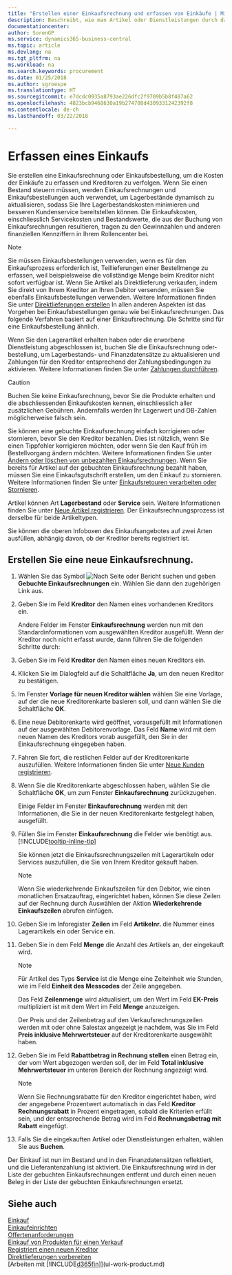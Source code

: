 ```yaml
---
title: "Erstellen einer Einkaufsrechnung und erfassen von Einkäufe | Microsoft Docs"
description: Beschreibt, wie man Artikel oder Dienstleistungen durch das Erstellen und Buchen von Einkaufsrechnungen oder Bestellungen kauft.
documentationcenter: 
author: SorenGP
ms.service: dynamics365-business-central
ms.topic: article
ms.devlang: na
ms.tgt_pltfrm: na
ms.workload: na
ms.search.keywords: procurement
ms.date: 01/25/2018
ms.author: sgroespe
ms.translationtype: HT
ms.sourcegitcommit: e7dcdc0935a8793ae226dfc2f9709b5b8f487a62
ms.openlocfilehash: 4823bcb9468630a19b274708d4309331242392f8
ms.contentlocale: de-ch
ms.lasthandoff: 03/22/2018

---
```

# <a name="record-purchases"></a>Erfassen eines Einkaufs
Sie erstellen eine Einkaufsrechnung oder Einkaufsbestellung, um die Kosten der Einkäufe zu erfassen und Kreditoren zu verfolgen. Wenn Sie einen Bestand steuern müssen, werden Einkaufsrechnungen und Einkaufsbestellungen auch verwendet, um Lagerbestände dynamisch zu aktualisieren, sodass Sie Ihre Lagerbestandskosten minimieren und besseren Kundenservice bereitstellen können. Die Einkaufskosten, einschliesslich Servicekosten und Bestandswerte, die aus der Buchung von Einkaufsrechnungen resultieren, tragen zu den Gewinnzahlen und anderen finanziellen Kennziffern in Ihrem Rollencenter bei.

> [!NOTE]  
>   Sie müssen Einkaufsbestellungen verwenden, wenn es für den Einkaufsprozess erforderlich ist, Teillieferungen einer Bestellmenge zu erfassen, weil beispielsweise die vollständige Menge beim Kreditor nicht sofort verfügbar ist. Wenn Sie Artikel als Direktlieferung verkaufen, indem Sie direkt von Ihrem Kreditor an Ihren Debitor versenden, müssen Sie ebenfalls Einkaufsbestellungen verwenden. Weitere Informationen finden Sie unter [Direktlieferungen erstellen](sales-how-drop-shipment.md) In allen anderen Aspekten ist das Vorgehen bei Einkaufsbestellungen genau wie bei Einkaufsrechnungen. Das folgende Verfahren basiert auf einer Einkaufsrechnung. Die Schritte sind für eine Einkaufsbestellung ähnlich.

Wenn Sie den Lagerartikel erhalten haben oder die erworbene Dienstleistung abgeschlossen ist, buchen Sie die Einkaufsrechnung oder-bestellung, um Lagerbestands- und Finanzdatensätze zu aktualisieren und Zahlungen für den Kreditor entsprechend der Zahlungsbedingungen zu aktivieren. Weitere Informationen finden Sie unter [Zahlungen durchführen](payables-make-payments.md).

> [!CAUTION]  
>   Buchen Sie keine Einkaufsrechnung, bevor Sie die Produkte erhalten und die abschliessenden Einkaufskosten kennen, einschliesslich aller zusätzlichen Gebühren. Andernfalls werden Ihr Lagerwert und DB-Zahlen möglicherweise falsch sein.

Sie können eine gebuchte Einkaufsrechnung einfach korrigieren oder stornieren, bevor Sie den Kreditor bezahlen. Dies ist nützlich, wenn Sie einen Tippfehler korrigieren möchten, oder wenn Sie den Kauf früh im Bestellvorgang ändern möchten. Weitere Informationen finden Sie unter [Ändern oder löschen von unbezahlten Einkaufsrechnungen](purchasing-how-correct-cancel-unpaid-purchase-invoices.md). Wenn Sie bereits für Artikel auf der gebuchten Einkaufsrechnung bezahlt haben, müssen Sie eine Einkaufsgutschrift erstellen, um den Einkauf zu stornieren. Weitere Informationen finden Sie unter [Einkaufsretouren verarbeiten oder Stornieren](purchasing-how-process-purchase-returns-cancellations.md).

Artikel können Art **Lagerbestand** oder **Service** sein. Weitere Informationen finden Sie unter [Neue Artikel registrieren](inventory-how-register-new-items.md). Der Einkaufsrechnungsprozess ist derselbe für beide Artikeltypen.

Sie können die oberen Infoboxen des Einkaufsangebotes auf zwei Arten ausfüllen, abhängig davon, ob der Kreditor bereits registriert ist.

## <a name="to-create-a-purchase-invoice"></a>Erstellen Sie eine neue Einkaufsrechnung.
1. Wählen Sie das Symbol ![Nach Seite oder Bericht suchen](media/ui-search/search_small.png "Nach Seite oder Bericht suchen") und geben **Gebuchte Einkaufsrechnungen** ein. Wählen Sie dann den zugehörigen Link aus.  
2. Geben Sie im Feld **Kreditor** den Namen eines vorhandenen Kreditors ein.

    Andere Felder im Fenster **Einkaufsrechnung** werden nun mit den Standardinformationen vom ausgewählten Kreditor ausgefüllt. Wenn der Kreditor noch nicht erfasst wurde, dann führen Sie die folgenden Schritte durch:
3. Geben Sie im Feld **Kreditor** den Namen eines neuen Kreditors ein.
4. Klicken Sie im Dialogfeld auf die Schaltfläche **Ja**, um den neuen Kreditor zu bestätigen.
5. Im Fenster **Vorlage für neuen Kreditor wählen** wählen Sie eine Vorlage, auf der die neue Kreditorenkarte basieren soll, und dann wählen Sie die Schaltfläche **OK**.
6. Eine neue Debitorenkarte wird geöffnet, vorausgefüllt mit Informationen auf der ausgewählten Debitorenvorlage. Das Feld **Name** wird mit dem neuen Namen des Kreditors vorab ausgefüllt, den Sie in der Einkaufsrechnung eingegeben haben.
7. Fahren Sie fort, die restlichen Felder auf der Kreditorenkarte auszufüllen. Weitere Informationen finden Sie unter [Neue Kunden registrieren](purchasing-how-register-new-vendors.md).  
8. Wenn Sie die Kreditorenkarte abgeschlossen haben, wählen Sie die Schaltfläche **OK**, um zum Fenster **Einkaufsrechnung** zurückzugehen.

    Einige Felder im Fenster **Einkaufsrechnung** werden mit den Informationen, die Sie in der neuen Kreditorenkarte festgelegt haben, ausgefüllt.
9. Füllen Sie im Fenster **Einkaufsrechnung** die Felder wie benötigt aus. [!INCLUDE[tooltip-inline-tip](includes/tooltip-inline-tip_md.md)]

    Sie können jetzt die Einkaufssrechnungszeilen mit Lagerartikeln oder Services auszufüllen, die Sie von Ihrem Kreditor gekauft haben.

    > [!NOTE]  
    >   Wenn Sie wiederkehrende Einkaufszeilen für den Debitor, wie einen monatlichen Ersatzauftrag, eingerichtet haben, können Sie diese Zeilen auf der Rechnung durch Auswählen der Aktion **Wiederkehrende Einkaufszeilen** abrufen einfügen.
10. Geben Sie im Inforegister **Zeilen** im Feld **Artikelnr.** die Nummer eines Lagerartikels ein oder Service ein.
11. Geben Sie in dem Feld **Menge** die Anzahl des Artikels an, der eingekauft wird.

    > [!NOTE]  
    >   Für Artikel des Typs **Service** ist die Menge eine Zeiteinheit wie Stunden, wie im Feld **Einheit des Messcodes** der Zeile angegeben.

    Das Feld **Zeilenmenge** wird aktualisiert, um den Wert im Feld **EK-Preis** multipliziert ist mit dem Wert im Feld **Menge** anzuzeigen.

    Der Preis und der Zeilenbetrag auf den Verkaufsrechnungszeilen werden mit oder ohne Salestax angezeigt je nachdem, was Sie im Feld **Preis inklusive Mehrwertsteuer** auf der Kreditorenkarte ausgewählt haben.
12. Geben Sie im Feld **Rabattbetrag in Rechnung stellen** einen Betrag ein, der vom Wert abgezogen werden soll, der im Feld **Total inklusive Mehrwertsteuer** im unteren Bereich der Rechnung angezeigt wird.

    > [!NOTE]  
    >   Wenn Sie Rechnungsrabatte für den Kreditor eingerichtet haben, wird der angegebene Prozentwert automatisch in das Feld **Kreditor Rechnungsrabatt** in Prozent eingetragen, sobald die Kriterien erfüllt sein, und der entsprechende Betrag wird im Feld **Rechnungsbetrag mit Rabatt** eingefügt.
13. Falls Sie die eingekauften Artikel oder Dienstleistungen erhalten, wählen Sie aus **Buchen**.

Der Einkauf ist nun im Bestand und in den Finanzdatensätzen reflektiert, und die Lieferantenzahlung ist aktiviert. Die Einkaufsrechnung wird in der Liste der gebuchten Einkaufsrechnungen entfernt und durch einen neuen Beleg in der Liste der gebuchten Einkaufsrechnungen ersetzt.

## <a name="see-also"></a>Siehe auch
[Einkauf](purchasing-manage-purchasing.md)  
[Einkaufeinrichten](purchasing-setup-purchasing.md)  
[Offertenanforderungen](purchasing-how-request-quotes.md)  
[Einkauf von Produkten für einen Verkauf](purchasing-how-purchase-products-sale.md)  
[Registriert einen neuen Kreditor](purchasing-how-register-new-vendors.md)  
[Direktlieferungen vorbereiten](sales-how-drop-shipment.md)  
[Arbeiten mit [!INCLUDE[d365fin](includes/d365fin_md.md)]](ui-work-product.md)

